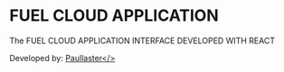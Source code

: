 # FUEL CLOUD APPLICATION

The FUEL CLOUD APPLICATION INTERFACE DEVELOPED WITH REACT

Developed by:
<a href="https://github.com/paullaster">Paullaster</>

